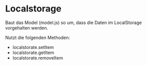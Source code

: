 # Localstorage

Baut das Model (model.js) so um, dass die Daten im LocalStorage vorgehalten werden.

Nutzt die folgenden Methoden:

- localstorate.setItem
- localstorate.getItem
- localstorate.removeItem
